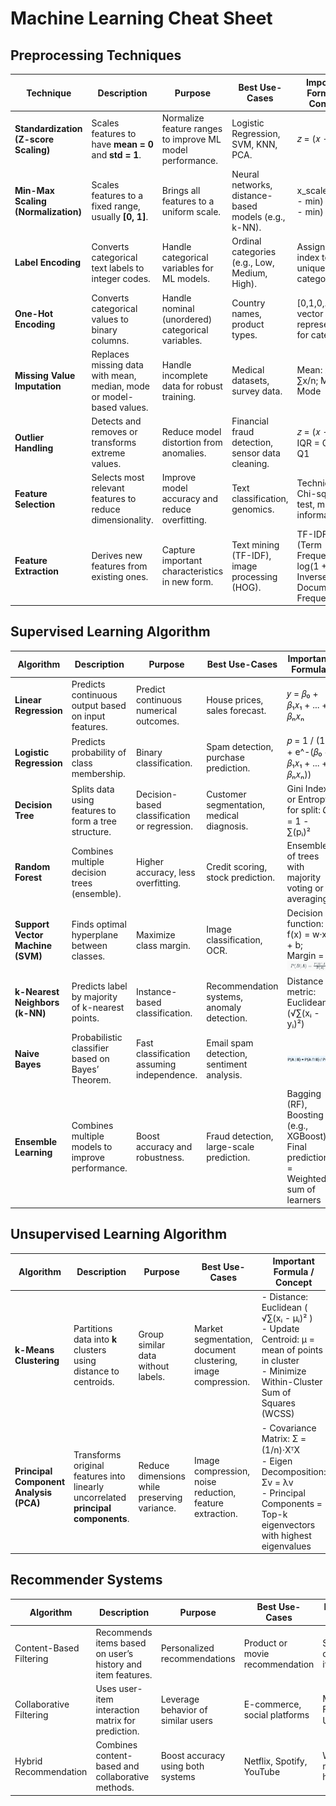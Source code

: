 
# **Machine Learning Cheat Sheet**

## **Preprocessing Techniques**

| **Technique**                         | **Description**                                                      | **Purpose**                                               | **Best Use-Cases**                                   | **Important Formula / Concept**                                 | **Major Libraries (Python)**                                  |                    |                                                                      |
| ------------------------------------- | -------------------------------------------------------------------- | --------------------------------------------------------- | ---------------------------------------------------- | --------------------------------------------------------------- | ------------------------------------------------------------- | ------------------ | -------------------------------------------------------------------- |
| **Standardization (Z-score Scaling)** | Scales features to have **mean = 0** and **std = 1**.                | Normalize feature ranges to improve ML model performance. | Logistic Regression, SVM, KNN, PCA.                  | 𝑧 = (𝑥 - μ) / σ                                               | `sklearn.preprocessing.StandardScaler`                        |                    |                                                                      |
| **Min-Max Scaling (Normalization)**   | Scales features to a fixed range, usually **\[0, 1]**.               | Brings all features to a uniform scale.                   | Neural networks, distance-based models (e.g., k-NN). | x\_scaled = (x - min) / (max - min)                             | `sklearn.preprocessing.MinMaxScaler`                          |                    |                                                                      |
| **Label Encoding**                    | Converts categorical text labels to integer codes.                   | Handle categorical variables for ML models.               | Ordinal categories (e.g., Low, Medium, High).        | Assign integer index to each unique category.                   | `sklearn.preprocessing.LabelEncoder`                          |                    |                                                                      |
| **One-Hot Encoding**                  | Converts categorical values to binary columns.                       | Handle nominal (unordered) categorical variables.         | Country names, product types.                        | \[0,1,0,...] vector representation for category.                | `sklearn.preprocessing.OneHotEncoder`, `pandas.get_dummies()` |                    |                                                                      |
| **Missing Value Imputation**          | Replaces missing data with mean, median, mode or model-based values. | Handle incomplete data for robust training.               | Medical datasets, survey data.                       | Mean: x̄ = ∑x/n; Median; Mode                                   | `sklearn.impute.SimpleImputer`, `pandas.fillna()`             |                    |                                                                      |
| **Outlier Handling**                  | Detects and removes or transforms extreme values.                    | Reduce model distortion from anomalies.                   | Financial fraud detection, sensor data cleaning.     | 𝑧 = (𝑥 - μ) / σ, IQR = Q3 - Q1                                                                                                                      | `scipy.stats.zscore`, `sklearn.preprocessing.RobustScaler`, `pandas` |
| **Feature Selection**                 | Selects most relevant features to reduce dimensionality.             | Improve model accuracy and reduce overfitting.            | Text classification, genomics.                       | Techniques: Chi-squared test, mutual information                | `sklearn.feature_selection`, `SelectKBest`, `RFE`             |                    |                                                                      |
| **Feature Extraction**                | Derives new features from existing ones.                             | Capture important characteristics in new form.            | Text mining (TF-IDF), image processing (HOG).        | TF-IDF = (Term Frequency) × log(1 + Inverse Document Frequency) | `sklearn.feature_extraction`, `TfidfVectorizer`               |                    |                                                                      |



## **Supervised Learning Algorithm**

| **Algorithm**                    | **Description**                                      | **Purpose**                                  | **Best Use-Cases**                         | **Important Formula**                                                                | **Major Libraries (Python)**                                                               |                   |                                                   |   |                                |
| -------------------------------- | ---------------------------------------------------- | -------------------------------------------- | ------------------------------------------ | ------------------------------------------------------------------------------------ | ------------------------------------------------------------------------------------------ | ----------------- | ------------------------------------------------- | - | ------------------------------ |
| **Linear Regression**            | Predicts continuous output based on input features.  | Predict continuous numerical outcomes.       | House prices, sales forecast.              | 𝑦 = 𝛽₀ + 𝛽₁𝑥₁ + ... + 𝛽ₙ𝑥ₙ                                                     | `sklearn.linear_model.LinearRegression`, `statsmodels`                                     |                   |                                                   |   |                                |
| **Logistic Regression**          | Predicts probability of class membership.            | Binary classification.                       | Spam detection, purchase prediction.       | 𝑝 = 1 / (1 + e^-(𝛽₀ + 𝛽₁𝑥₁ + ... + 𝛽ₙ𝑥ₙ))                                      | `sklearn.linear_model.LogisticRegression`, `statsmodels`                                   |                   |                                                   |   |                                |
| **Decision Tree**                | Splits data using features to form a tree structure. | Decision-based classification or regression. | Customer segmentation, medical diagnosis.  | Gini Index or Entropy for split: 𝐺 = 1 - ∑(pᵢ)²                                     | `sklearn.tree.DecisionTreeClassifier`, `DecisionTreeRegressor`                             |                   |                                                   |   |                                |
| **Random Forest**                | Combines multiple decision trees (ensemble).         | Higher accuracy, less overfitting.           | Credit scoring, stock prediction.          | Ensemble of trees with majority voting or averaging.                                 | `sklearn.ensemble.RandomForestClassifier`, `RandomForestRegressor`                         |                   |                                                   |   |                                |
| **Support Vector Machine (SVM)** | Finds optimal hyperplane between classes.            | Maximize class margin.                       | Image classification, OCR.                 | Decision function: f(x) = w·x + b; Margin = ![alt text](image-2.png)  | `sklearn.svm.SVC`, `LinearSVC` |
| **k-Nearest Neighbors (k-NN)**   | Predicts label by majority of k-nearest points.      | Instance-based classification.               | Recommendation systems, anomaly detection. | Distance metric: Euclidean (√∑(xᵢ - yᵢ)²)                                            | `sklearn.neighbors.KNeighborsClassifier`, `KNeighborsRegressor`                            |                   |                                                   |   |                                |
| **Naive Bayes**                  | Probabilistic classifier based on Bayes’ Theorem.    | Fast classification assuming independence.   | Email spam detection, sentiment analysis.  | ![alt text](image.png) | `sklearn.naive_bayes.GaussianNB`, `MultinomialNB` |   |                                |
| **Ensemble Learning**            | Combines multiple models to improve performance.     | Boost accuracy and robustness.               | Fraud detection, large-scale prediction.   | Bagging (RF), Boosting (e.g., XGBoost): Final prediction = Weighted sum of learners | `sklearn.xgboost.XGBoost` |                   |                                                   |   |                                |

## **Unsupervised Learning Algorithm**

| **Algorithm**                          | **Description**                                                                   | **Purpose**                                  | **Best Use-Cases**                                           | **Important Formula / Concept**                                                                                                                    | **Major Libraries (Python)**                                    |
| -------------------------------------- | --------------------------------------------------------------------------------- | -------------------------------------------- | ------------------------------------------------------------ | -------------------------------------------------------------------------------------------------------------------------------------------------- | --------------------------------------------------------------- |
| **k-Means Clustering**                 | Partitions data into **k** clusters using distance to centroids.                  | Group similar data without labels.           | Market segmentation, document clustering, image compression. | - Distance: Euclidean ( √∑(xᵢ - μᵢ)² )  <br> - Update Centroid: μ = mean of points in cluster <br> - Minimize Within-Cluster Sum of Squares (WCSS) | `sklearn.cluster.KMeans`                       |
| **Principal Component Analysis (PCA)** | Transforms original features into linearly uncorrelated **principal components**. | Reduce dimensions while preserving variance. | Image compression, noise reduction, feature extraction.      | - Covariance Matrix: Σ = (1/n)·XᵀX <br> - Eigen Decomposition: Σv = λv <br> - Principal Components = Top-k eigenvectors with highest eigenvalues   | `sklearn.decomposition.PCA` |

## **Recommender Systems**

| Algorithm               | Description                                                 | Purpose                            | Best Use-Cases                  | Important Formula / Concept                      | Major Libraries                            |
| ----------------------- | ----------------------------------------------------------- | ---------------------------------- | ------------------------------- | ------------------------------------------------ | ------------------------------------------ |
| Content-Based Filtering | Recommends items based on user’s history and item features. | Personalized recommendations       | Product or movie recommendation | Similarity = cosine(user\_profile, item\_vector) | `sklearn.metrics.pairwise`, `pandas`       |
| Collaborative Filtering | Uses user-item interaction matrix for prediction.           | Leverage behavior of similar users | E-commerce, social platforms    | Matrix Factorization: R ≈ U·Vᵀ                   | `Surprise`, `LightFM`, `scipy.sparse`      |
| Hybrid Recommendation   | Combines content-based and collaborative methods.           | Boost accuracy using both systems  | Netflix, Spotify, YouTube       | Weighted sum or model-based hybrid               | `LightFM`, `TensorFlow`, `scikit-surprise` |
